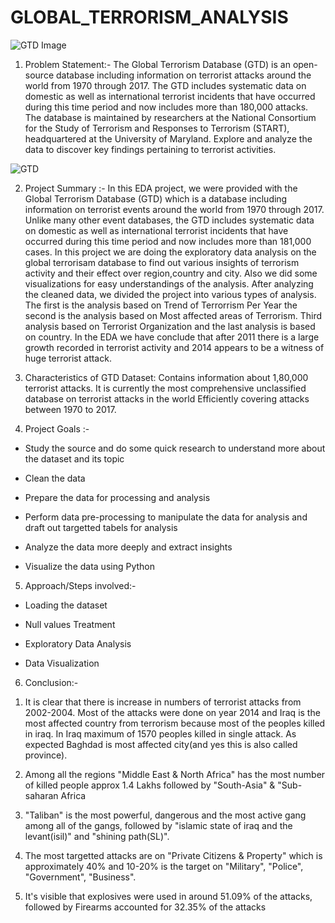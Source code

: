 # GLOBAL_TERRORISM_ANALYSIS

![GTD Image](https://github.com/ankesh-aman/EDA-On-Global-Terrorism-Dataset/assets/170477956/225a8622-fc7a-4483-a7db-f48d456937d7)

1. Problem Statement:- The Global Terrorism Database (GTD) is an open-source database including information on terrorist attacks around the world from 1970 through 2017. The GTD includes systematic data on domestic as well as international terrorist incidents that have occurred during this time period and now includes more than 180,000 attacks. The database is maintained by researchers at the National Consortium for the Study of Terrorism and Responses to Terrorism (START), headquartered at the University of Maryland. Explore and analyze the data to discover key findings pertaining to terrorist activities.
 
  ![GTD](https://github.com/ankesh-aman/EDA-On-Global-Terrorism-Dataset/assets/170477956/6a410b13-c3a3-4d95-b5a8-c9b2093a3d86)

2. Project Summary :- In this EDA project, we were provided with the Global Terrorism Database (GTD) which is a database including information on terrorist events around the world from 1970 through 2017. Unlike many other event databases, the GTD includes systematic data on domestic as well as international terrorist incidents that have occurred during this time period and now includes more than 181,000 cases. In this project we are doing the exploratory data analysis on the global terrorisam database to find out various insights of terrorism activity and their effect over region,country and city. Also we did some visualizations for easy understandings of the analysis. After analyzing the cleaned data, we divided the project into various types of analysis. The first is the analysis based on Trend of Terrorrism Per Year the second is the analysis based on Most affected areas of Terrorism. Third analysis based on Terrorist Organization and the last analysis is based on country. In the EDA we have conclude that after 2011 there is a large growth recorded in terrorist activity and 2014 appears to be a witness of huge terrorist attack.

3. Characteristics of GTD Dataset: Contains information about 1,80,000 terrorist attacks. It is currently the most comprehensive unclassified database on terrorist attacks in the world Efficiently covering attacks between 1970 to 2017.

4. Project Goals :-

* Study the source and do some quick research to understand more about the dataset and its topic
  
* Clean the data

* Prepare the data for processing and analysis
  
* Perform data pre-processing to manipulate the data for analysis and draft out targetted tabels for analysis
  
* Analyze the data more deeply and extract insights
  
* Visualize the data using Python 

5. Approach/Steps involved:-

* Loading the dataset

* Null values Treatment

* Exploratory Data Analysis

* Data Visualization

6. Conclusion:-

1) It is clear that there is increase in numbers of terrorist attacks from 2002-2004. Most of the attacks were done on year 2014 and Iraq is the most affected country from terrorism because most of the peoples killed in iraq. In Iraq maximum of 1570 peoples killed in single attack. As expected Baghdad is most affected city(and yes this is also called province).

2) Among all the regions "Middle East & North Africa" has the most number of killed people approx 1.4 Lakhs followed by "South-Asia" & "Sub-saharan Africa

3) "Taliban" is the most powerful, dangerous and the most active gang among all of the gangs, followed by "islamic state of iraq and the levant(isil)" and "shining path(SL)".

4) The most targetted attacks are on "Private Citizens & Property" which is approximately 40% and 10-20% is the target on "Military", "Police", "Government", "Business".

5) It's visible that explosives were used in around 51.09% of the attacks, followed by Firearms accounted for 32.35% of the attacks


